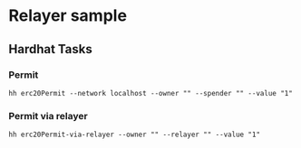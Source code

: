 # Relayer sample

## Hardhat Tasks

### Permit

```shell
hh erc20Permit --network localhost --owner "" --spender "" --value "1"
```

### Permit via relayer

```shell
hh erc20Permit-via-relayer --owner "" --relayer "" --value "1"
```